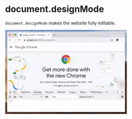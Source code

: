 # document.designMode

`document.designMode` makes the website fully editable.

![document.designMode](document-design-mode.gif)